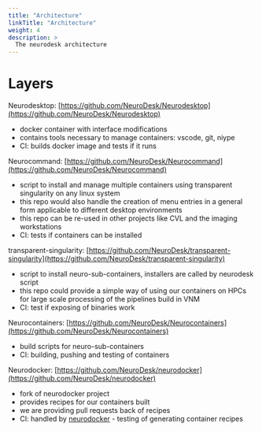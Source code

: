 ```yaml
---
title: "Architecture"
linkTitle: "Architecture"
weight: 4
description: >
  The neurodesk architecture 
---
```


# Layers
Neurodesktop: [https://github.com/NeuroDesk/Neurodesktop](https://github.com/NeuroDesk/Neurodesktop)
* docker container with interface modifications
* contains tools necessary to manage containers: vscode, git, niype
* CI: builds docker image and tests if it runs

Neurocommand: [https://github.com/NeuroDesk/Neurocommand](https://github.com/NeuroDesk/Neurocommand)
* script to install and manage multiple containers using transparent singularity on any linux system
* this repo would also handle the creation of menu entries in a general form applicable to different desktop environments
* this repo can be re-used in other projects like CVL and the imaging workstations
* CI: tests if containers can be installed

transparent-singularity: [https://github.com/NeuroDesk/transparent-singularity](https://github.com/NeuroDesk/transparent-singularity)
* script to install neuro-sub-containers, installers are called by neurodesk script 
* this repo could provide a simple way of using our containers on HPCs for large scale processing of the pipelines build in VNM
* CI: test if exposing of binaries work

Neurocontainers: [https://github.com/NeuroDesk/Neurocontainers](https://github.com/NeuroDesk/Neurocontainers)
* build scripts for neuro-sub-containers 
* CI: building, pushing and testing of containers 

Neurodocker: [https://github.com/NeuroDesk/neurodocker](https://github.com/NeuroDesk/neurodocker)
* fork of neurodocker project
* provides recipes for our containers built 
* we are providing pull requests back of recipes
* CI: handled by [neurodocker](https://github.com/ReproNim/neurodocker) - testing of generating container recipes
